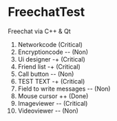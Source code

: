 # FreechatTest
Freechat via C++ & Qt
 1) Networkcode (Critical)
 2) Encryptioncode -- (Non)
 3) Ui designer -+ (Critical)
  1) Friend list -+ (Critical)
  2) Call button -- (Non)
  3) TEST TEXT -+ (Critical)
  4) Field to write messages -- (Non)
  5) Mouse cursor ++ (Done)
 4) Imageviewer -- (Critical)
 5) Videoviewer -- (Non)
